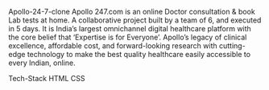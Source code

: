 Apollo-24-7-clone
Apollo 247.com is an online Doctor consultation & book Lab tests at home. A collaborative project built by a team of 6, and executed in 5 days. It is India’s largest omnichannel digital healthcare platform with the core belief that ‘Expertise is for Everyone’. Apollo’s legacy of clinical excellence, affordable cost, and forward-looking research with cutting-edge technology to make the best quality healthcare easily accessible to every Indian, online.

Tech-Stack
HTML
CSS

